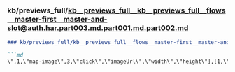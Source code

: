 ### kb/previews_full/kb__previews_full__kb__previews_full__flows__master-first__master-and-slot@auth.har.part003.md.part001.md.part002.md

```md
### kb/previews_full/kb__previews_full__flows__master-first__master-and-slot@auth.har.part003.md.part001.md (part 002)

```md
\",1,\"map-image\",3,\"click\",\"imageUrl\",\"width\",\"height\"],[1,\"map-container\",3,\"click
```

```

```
